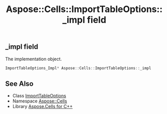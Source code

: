 ﻿---
title: Aspose::Cells::ImportTableOptions::_impl field
linktitle: _impl
second_title: Aspose.Cells for C++ API Reference
description: 'Aspose::Cells::ImportTableOptions::_impl field. The implementation object in C++.'
type: docs
weight: 3600
url: /cpp/aspose.cells/importtableoptions/_impl/
---
## _impl field


The implementation object.

```cpp
ImportTableOptions_Impl* Aspose::Cells::ImportTableOptions::_impl
```

## See Also

* Class [ImportTableOptions](../)
* Namespace [Aspose::Cells](../../)
* Library [Aspose.Cells for C++](../../../)
